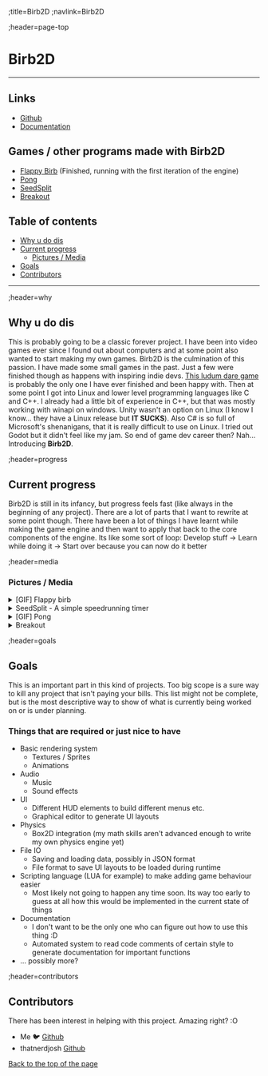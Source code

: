 ;title=Birb2D
;navlink=Birb2D

;header=page-top
# Birb2D
---
## Links
* [Github](https://github.com/Toasterbirb/Birb2D)
* [Documentation](./birb2d_docs/index.html)

## Games / other programs made with Birb2D
* [Flappy Birb](https://github.com/Toasterbirb/Flappy-Birb) (Finished, running with the first iteration of the engine)
* [Pong](https://github.com/Toasterbirb/Pong)
* [SeedSplit](https://github.com/Toasterbirb/SeedSplit)
* [Breakout](https://github.com/Toasterbirb/Breakout)

## Table of contents
* [Why u do dis](#why)
* [Current progress](#progress)
	* [Pictures / Media](#media)
* [Goals](#goals)
* [Contributors](#contributors)
<break>

---

;header=why
## Why u do dis
This is probably going to be a classic forever project. I have been into video games ever since I found out about computers and at some point also wanted to start making my own games. Birb2D is the culmination of this passion. I have made some small games in the past. Just a few were finished though as happens with inspiring indie devs. [This ludum dare game](https://ldjam.com/events/ludum-dare/43/studyhard) is probably the only one I have ever finished and been happy with.
<break>
Then at some point I got into Linux and lower level programming languages like C and C++. I already had a little bit of experience in C++, but that was mostly working with winapi on windows. Unity wasn't an option on Linux (I know I know... they have a Linux release but **IT SUCKS**). Also C# is so full of Microsoft's shenanigans, that it is really difficult to use on Linux. I tried out Godot but it didn't feel like my jam. So end of game dev career then? Nah... Introducing **Birb2D**.

;header=progress
## Current progress
Birb2D is still in its infancy, but progress feels fast (like always in the beginning of any project). There are a lot of parts that I want to rewrite at some point though. There have been a lot of things I have learnt while making the game engine and then want to apply that back to the core components of the engine. Its like some sort of loop: Develop stuff -> Learn while doing it -> Start over because you can now do it better

<break>

;header=media
### Pictures / Media
<details>
	<summary>[GIF] Flappy birb</summary>

![Flappy Birb](https://github.com/Toasterbirb/Flappy-Birb/raw/main/press/flappy_birb.gif)

</details>

<details>
	<summary>SeedSplit - A simple speedrunning timer</summary>

![SeedSplit](https://github.com/Toasterbirb/SeedSplit/raw/master/screenshot2.png)

</details>

<details>
	<summary>[GIF] Pong</summary>

![Ping pong](./pics/pong.gif)

</details>

<details>
	<summary>Breakout</summary>

![Breakout](https://github.com/Toasterbirb/Breakout/raw/master/screenshot.png)

</details>

;header=goals
## Goals
This is an important part in this kind of projects. Too big scope is a sure way to kill any project that isn't paying your bills. This list might not be complete, but is the most descriptive way to show of what is currently being worked on or is under planning.
<break>
### Things that are required or just nice to have
* Basic rendering system
	* Textures / Sprites
	* Animations
* Audio
	* Music
	* Sound effects
* UI
	* Different HUD elements to build different menus etc.
	* Graphical editor to generate UI layouts
* Physics
	* Box2D integration (my math skills aren't advanced enough to write my own physics engine yet)
* File IO
	* Saving and loading data, possibly in JSON format
	* File format to save UI layouts to be loaded during runtime
* Scripting language (LUA for example) to make adding game behaviour easier
	* Most likely not going to happen any time soon. Its way too early to guess at all how this would be implemented in the current state of things
* Documentation
	* I don't want to be the only one who can figure out how to use this thing :D
	* Automated system to read code comments of certain style to generate documentation for important functions
* ... possibly more?

;header=contributors
## Contributors
There has been interest in helping with this project. Amazing right? :O
* Me 🐦 [Github](https://github.com/Toasterbirb)
* thatnerdjosh [Github](https://github.com/thatnerdjosh)

[Back to the top of the page](#page-top)
